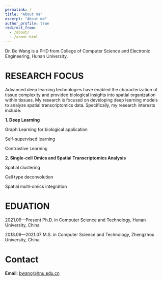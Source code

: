 ```yaml
---
permalink: /
title: "About me"
excerpt: "About me"
author_profile: true
redirect_from: 
  - /about/
  - /about.html
---
```


Dr. Bo Wang is a PHD from College of Computer Science and Electronic Engineering, Hunan University. 

# RESEARCH FOCUS

Advanced deep learning technologies have enabled the characterization of tissue complexity and provided biological insights into spatial organization within tissues. My research is focused on developing deep learning models to analyze spatial transcriptomics data. 
Specifically, my research interests include:

**1. Deep Learning**

Graph Learning for biological application
  
Self-supervised learning
  
Contrastive Learning
  
**2. Single-cell Omics and Spatial Transcriptomics Analysis**
   
Spatial clustering
  
Cell type deconvolution
  
Spatial multi-omics integration


# EDUATION

2021.09—Present Ph.D. in Computer Science and Technology, Hunan University, China

2018.09—2021.07 M.S. in Computer Science and Technology, Zhengzhou University, China


# Contact

**Email**: bwang@hnu.edu.cn
